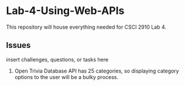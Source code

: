 # Lab-4-Using-Web-APIs
This repository will house everything needed for CSCI 2910 Lab 4.

## Issues
insert challenges, questions, or tasks here
1. Open Trivia Database API has 25 categories, so displaying category options to the user will be a bulky process.
